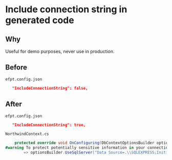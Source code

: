 # Include connection string in generated code

## Why

Useful for demo purposes, never use in production.

## Before

`efpt.config.json`

```json
   "IncludeConnectionString": false,
```

## After

`efpt.config.json`

```json
   "IncludeConnectionString": true,
```

`NorthwindContext.cs`

```csharp
    protected override void OnConfiguring(DbContextOptionsBuilder optionsBuilder)
#warning To protect potentially sensitive information in your connection string, you should move it out of source code. You can avoid scaffolding the connection string by using the Name= syntax to read it from configuration - see https://go.microsoft.com/fwlink/?linkid=2131148. For more guidance on storing connection strings, see http://go.microsoft.com/fwlink/?LinkId=723263.
        => optionsBuilder.UseSqlServer("Data Source=.\\SQLEXPRESS;Initial Catalog=Northwind;Integrated Security=True;Trust Server Certificate=True;Command Timeout=300");
```
